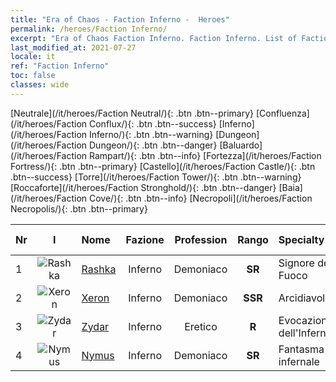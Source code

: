```yaml
---
title: "Era of Chaos - Faction Inferno -  Heroes"
permalink: /heroes/Faction Inferno/
excerpt: "Era of Chaos Faction Inferno. Faction Inferno. List of Faction  in Era of Chaos"
last_modified_at: 2021-07-27
locale: it
ref: "Faction Inferno"
toc: false
classes: wide
---
```

 [Neutrale](/it/heroes/Faction Neutral/){: .btn .btn--primary} [Confluenza](/it/heroes/Faction Conflux/){: .btn .btn--success} [Inferno](/it/heroes/Faction Inferno/){: .btn .btn--warning} [Dungeon](/it/heroes/Faction Dungeon/){: .btn .btn--danger} [Baluardo](/it/heroes/Faction Rampart/){: .btn .btn--info} [Fortezza](/it/heroes/Faction Fortress/){: .btn .btn--primary} [Castello](/it/heroes/Faction Castle/){: .btn .btn--success} [Torre](/it/heroes/Faction Tower/){: .btn .btn--warning} [Roccaforte](/it/heroes/Faction Stronghold/){: .btn .btn--danger} [Baia](/it/heroes/Faction Cove/){: .btn .btn--info} [Necropoli](/it/heroes/Faction Necropolis/){: .btn .btn--primary} 

  | Nr |  I |    Nome    |  Fazione  |  Profession   |  Rango  |    Specialty     | User Rate  | 
  |:---|:--:|:-----------|:-------:|:-------------:|:------:|:-----------------|:----:|
  | 1 | ![Rashka](/images/h/h_Rashka.jpg) | [Rashka](/it/heroes/Rashka/) | Inferno | Demoniaco | **SR** |  Signore del Fuoco | R |
  | 2 | ![Xeron](/images/h/h_Xeron.jpg) | [Xeron](/it/heroes/Xeron/) | Inferno | Demoniaco | **SSR** |  Arcidiavolo | SSR |
  | 3 | ![Zydar](/images/h/h_Zydar.jpg) | [Zydar](/it/heroes/Zydar/) | Inferno | Eretico | **R** |  Evocazione dell'Inferno | R |
  | 4 | ![Nymus](/images/h/h_Nymus.jpg) | [Nymus](/it/heroes/Nymus/) | Inferno | Demoniaco | **SR** |  Fantasma infernale | R+ |

